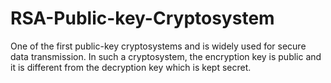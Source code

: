 # RSA-Public-key-Cryptosystem
One of the first public-key cryptosystems and is widely used for secure data transmission. In such a cryptosystem, the encryption key is public and it is different from the decryption key which is kept secret.
